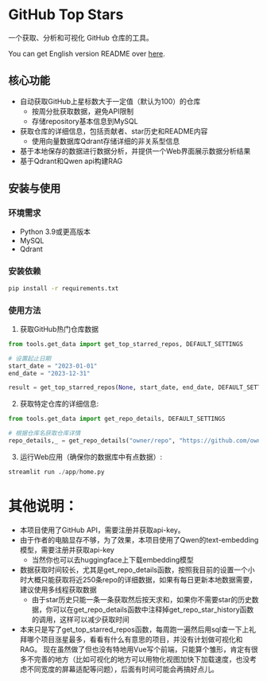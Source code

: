 
# GitHub Top Stars 

一个获取、分析和可视化 GitHub 仓库的工具。

You can get English version README over [here](./README_en.md).

## 核心功能

- 自动获取GitHub上星标数大于一定值（默认为100）的仓库
    - 按周分批获取数据，避免API限制
    - 存储repository基本信息到MySQL
- 获取仓库的详细信息，包括贡献者、star历史和README内容
    - 使用向量数据库Qdrant存储详细的非关系型信息
- 基于本地保存的数据进行数据分析，并提供一个Web界面展示数据分析结果
- 基于Qdrant和Qwen api构建RAG


## 安装与使用

### 环境需求

- Python 3.9或更高版本
- MySQL
- Qdrant

### 安装依赖

```bash
pip install -r requirements.txt
```

### 使用方法
1. 获取GitHub热门仓库数据
```python
from tools.get_data import get_top_starred_repos, DEFAULT_SETTINGS

# 设置起止日期
start_date = "2023-01-01"
end_date = "2023-12-31"

result = get_top_starred_repos(None, start_date, end_date, DEFAULT_SETTINGS)
```
2. 获取特定仓库的详细信息:
```python
from tools.get_data import get_repo_details, DEFAULT_SETTINGS

# 根据仓库名获取仓库详情
repo_details,_ = get_repo_details("owner/repo", "https://github.com/owner/repo", DEFAULT_SETTINGS)
 ```

 3. 运行Web应用（确保你的数据库中有点数据）:
```python
streamlit run ./app/home.py
 ```

# 其他说明：
- 本项目使用了GitHub API，需要注册并获取api-key。
- 由于作者的电脑显存不够，为了效果，本项目使用了Qwen的text-embedding模型，需要注册并获取api-key
    - 当然你也可以去huggingface上下载embedding模型
- 数据获取时间较长，尤其是get_repo_details函数，按照我目前的设置一个小时大概只能获取将近250条repo的详细数据，如果有每日更新本地数据需要，建议使用多线程获取数据
    - 由于star历史只能一条一条获取然后按天求和，如果你不需要star的历史数据，你可以在get_repo_details函数中注释掉get_repo_star_history函数的调用，这样可以减少获取时间
- 本来只是写了get_top_starred_repos函数，每周跑一遍然后用sql查一下上礼拜哪个项目涨星最多，看看有什么有意思的项目，并没有计划做可视化和RAG。
    现在虽然做了但也没有特地用Vue写个前端，只能算个雏形，肯定有很多不完善的地方（比如可视化的地方可以用物化视图加快下加载速度，也没考虑不同宽度的屏幕适配等问题），后面有时间可能会再搞好点儿。